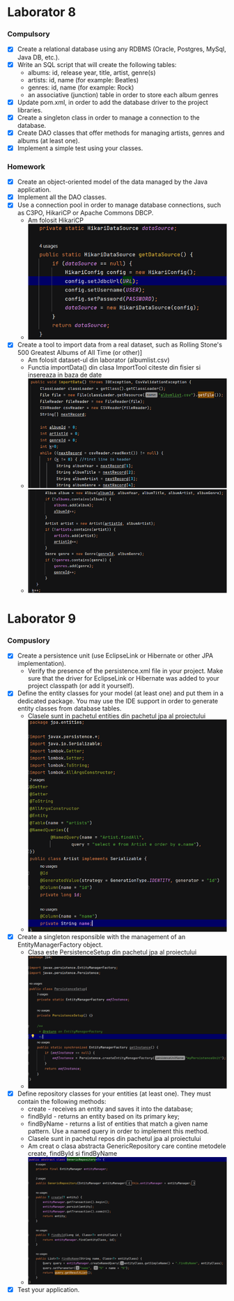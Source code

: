 # Laborator 8

### Compulsory
- [x] Create a relational database using any RDBMS (Oracle, Postgres, MySql, Java DB, etc.).
- [x] Write an SQL script that will create the following tables:
   * albums: id, release year, title, artist, genre(s)
   * artists: id, name (for example: Beatles)
   * genres: id, name (for example: Rock)
   * an associative (junction) table in order to store each album genres
-[x] Update pom.xml, in order to add the database driver to the project libraries.
-[x] Create a singleton class in order to manage a connection to the database.
-[x] Create DAO classes that offer methods for managing artists, genres and albums (at least one).
-[x] Implement a simple test using your classes.

### Homework
- [x] Create an object-oriented model of the data managed by the Java application.
- [x] Implement all the DAO classes.
- [x] Use a connection pool in order to manage database connections, such as C3PO, HikariCP or Apache Commons DBCP.
    * Am folosit HikariCP
    * ![img.png](img.png)
- [x] Create a tool to import data from a real dataset, such as Rolling Stone's 500 Greatest Albums of All Time (or other)]
    * Am folosit dataset-ul din laborator (albumlist.csv)
    * Functia importData() din clasa ImportTool citeste din fisier si insereaza in baza de date
    * ![img_1.png](img_1.png)
    * ![img_2.png](img_2.png)
# Laborator 9

### Compuslory
- [x] Create a persistence unit (use EclipseLink or Hibernate or other JPA implementation).
   * Verify the presence of the persistence.xml file in your project. Make sure that the driver for EclipseLink or Hibernate was added to your project classpath (or add it yourself).
- [x] Define the entity classes for your model (at least one) and put them in a dedicated package. You may use the IDE support in order to generate entity classes from database tables.
   * Clasele sunt in pachetul entities din pachetul jpa al proiectului
   * ![img_3.png](img_3.png)
- [x] Create a singleton responsible with the management of an EntityManagerFactory object.
   * Clasa este PersistenceSetup din pachetul jpa al proiectului
   * ![img_4.png](img_4.png)
- [x] Define repository classes for your entities (at least one). They must contain the following methods:
    * create - receives an entity and saves it into the database;
    * findById - returns an entity based on its primary key;
    * findByName - returns a list of entities that match a given name pattern. Use a named query in order to implement this method.
    * Clasele sunt in pachetul repos din pachetul jpa al proiectului
    * Am creat o clasa abstracta GenericRepository care contine metodele create, findById si findByName
    * ![img_5.png](img_5.png)
- [x] Test your application.